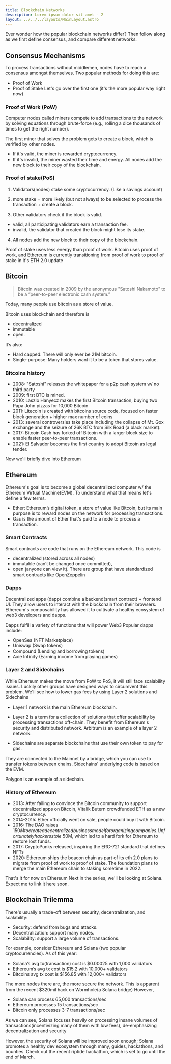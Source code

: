 ```yaml
---
title: Blockchain Networks
description: Lorem ipsum dolor sit amet - 2
layout: ../../../layouts/MainLayout.astro
---
```


Ever wonder how the popular blockchain networks differ?
Then follow along as we first define consensus, and compare different networks.

## Consensus Mechanisms
To process transactions without middlemen, nodes have to reach a consensus amongst themselves. 
Two popular methods for doing this are:
- Proof of Work
- Proof of Stake
Let's go over the first one (it's the more popular way right now)

### Proof of Work (PoW)
Computer nodes called miners compete to add transactions to the network by solving equations through brute-force (e.g., rolling a dice thousands of times to get the right number).

The first miner that solves the problem gets to create a block, which is verified by other nodes.
- If it's valid, the miner is rewarded cryptocurrency. 
- If it's invalid, the miner wasted their time and energy.
All nodes add the new block to their copy of the blockchain.

### Proof of stake(PoS)

1. Validators(nodes) stake some cryptocurrency. (Like a savings account)
2. more stake = more likely (but not always) to be selected to process the transaction + create a block.

3. Other validators check if the block is valid. 
- valid, all participating validators earn a transaction fee. 
- invalid, the validator that created the block might lose its stake.
4. All nodes add the new block to their copy of the blockchain.

Proof of stake uses less energy than proof of work. 
Bitcoin uses proof of work, and Ethereum is currently transitioning from proof of work to proof of stake in it's ETH 2.0 update

## Bitcoin

> Bitcoin was created in 2009 by the anonymous "Satoshi Nakamoto" to be a “peer-to-peer electronic cash system.”

Today, many people use bitcoin as a store of value.

Bitcoin uses blockchain and therefore is
- decentralized
- immutable
- open. 

It’s also:
- Hard capped: There will only ever be 21M bitcoin.
- Single-purpose: Many holders want it to be a token that stores value.

### Bitcoins history
- 2008: "Satoshi" releases the whitepaper for a p2p cash system w/ no third party
- 2009: first BTC is mined.
- 2010: Laszlo Hanyecz makes the first Bitcoin transaction, buying two Papa John pizzas for 10,000 Bitcoin
- 2011: Litecoin is created with bitcoins source code, focused on faster block generation + higher max number of coins
- 2013: several controversies take place including the collapse of Mt. Gox exchange and the seizure of 26K BTC from Silk Road (a black market).
- 2017: Bitcoin Cash has forked off Bitcoin with a larger block size to enable faster peer-to-peer transactions.
- 2021: El Salvador becomes the first country to adopt Bitcoin as legal tender.

Now we'll briefly dive into Ethereum 

## Ethereum

Ethereum's goal is to become a global decentralized computer w/ the Ethereum Virtual Machine(EVM). 
To understand what that means let's define a few terms.

- Ether: Ethereum’s digital token, a store of value like Bitcoin, but its main purpose is to reward nodes on the network for processing transactions.
- Gas is the amount of Ether that's paid to a node to process a transaction.

### Smart Contracts

Smart contracts are code that runs on the Ethereum network. This code is 
- decentralized (stored across all nodes)
- immutable (can’t be changed once committed), 
- open (anyone can view it).
There are group that have standardized smart contracts like OpenZeppelin

### Dapps

Decentralized apps (dapp) combine a backend(smart contract) + frontend UI.
They allow users to interact with the blockchain from their browsers.
Ethereum's composability has allowed it to cultivate a healthy ecosystem of web3 developers and dapps.

Dapps fulfill a variety of functions that will power Web3
Popular dapps include:
- OpenSea (NFT Marketplace)
- Uniswap (Swap tokens)
- Compound (Lending and borrowing tokens)
- Axie Infinity (Earning income from playing games)

### Layer 2 and Sidechains

While Ethereum makes the move from PoW to PoS, it will still face scalability issues. 
Luckily other groups have designed ways to circumvent this problem.
We'll see how to lower gas fees by using Layer 2 solutions and Sidechains

- Layer 1 network is the main Ethereum blockchain.

- Layer 2 is a term for a collection of solutions that offer scalability by processing transactions off-chain. 
They benefit from Ethereum's security and distributed network. Arbitrum is an example of a layer 2 network.

- Sidechains are separate blockchains that use their own token to pay for gas. 

They are connected to the Mainnet by a bridge, which you can use to transfer tokens between chains.
Sidechains' underlying code is based on the EVM.

Polygon is an example of a sidechain.

### History of Ethereum

- 2013: After failing to convince the Bitcoin community to support decentralized apps on Bitcoin, Vitalik Butern crowdfunded ETH as a new cryptocurrency.
- 2014-2015: Ether officially went on sale, people could buy it with Bitcoin.
- 2016: The DAO raises $150M to create a decentralized business model for organizing companies. Unfortunately hackers stole ~$50M, which led to a hard fork for Ethereum to restore lost funds.
- 2017: CryptoPunks released, inspiring the ERC-721 standard that defines NFTs
- 2020: Ethereum ships the beacon chain as part of its eth 2.0 plans to migrate from proof of work to proof of stake. The foundation plans to merge the main Ethereum chain to staking sometime in 2022.

That's it for now on Ethereum
Next in the series, we'll be looking at Solana. Expect me to link it here soon.

## Blockchain Trilemma

There's usually a trade-off between security, decentralization, and scalability:

- Security: defend from bugs and attacks.
- Decentralization: support many nodes.
- Scalability: support a large volume of transactions.

For example, consider Ethereum and Solana (two popular cryptocurrencies). As of this year:

- Solana’s avg tx(transaction) cost is $0.00025 with 1,000 validators
- Ethereum’s avg tx cost is $15.2 with 10,000+ validators
- Bitcoins avg tx cost is $156.85 with 12,000+ validators

The more nodes there are, the more secure the network.
This is apparent from the recent $320mil hack on Wormhole(a Solana bridge)
However, 
- Solana can process 65,000 transactions/sec
- Ethereum processes 15 transactions/sec
- Bitcoin only processes 3-7 transactions/sec

As we can see, Solana focuses heavily on processing insane volumes of transactions(incentivizing many of them with low fees), de-emphasizing decentralization and security

However, the security of Solana will be improved soon enough; Solana promotes a healthy dev ecosystem through many, guides, hackathons, and bounties. 
Check out the recent riptide hackathon, which is set to go until the end of March.
